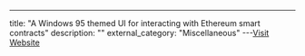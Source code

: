 ---
title: "A Windows 95 themed UI for interacting with Ethereum smart contracts"
description: ""
external_category: "Miscellaneous"
---[Visit Website](https://eth95.dev)

